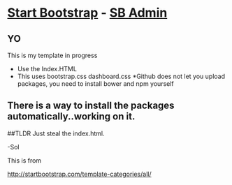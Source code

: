 # [Start Bootstrap](http://startbootstrap.com/) - [SB Admin](http://startbootstrap.com/template-overviews/sb-admin/)


## YO

This is my template in progress 
* Use the Index.HTML
* This uses bootstrap.css dashboard.css 
*Github does not let you upload packages, you need to install bower and npm yourself

## There is a way  to install the packages automatically..working on it.

##TLDR
Just steal the index.html.

-Sol

This is from

http://startbootstrap.com/template-categories/all/

